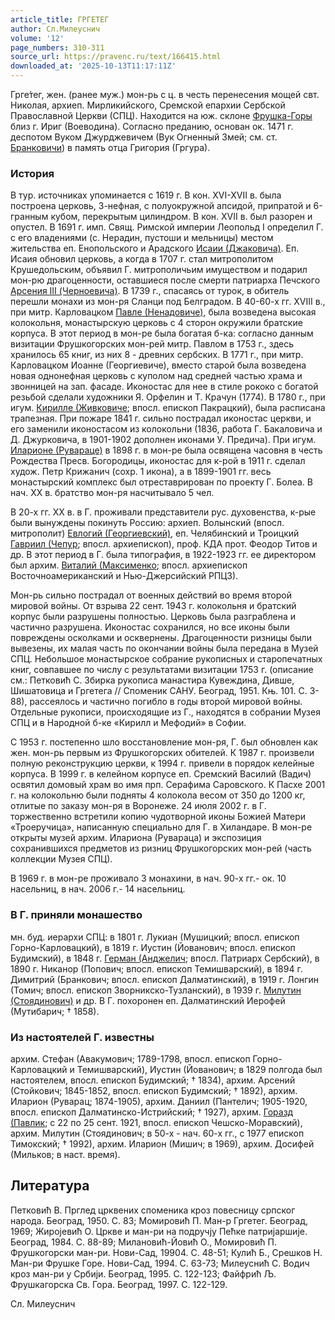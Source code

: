 ```yaml
---
article_title: ГРГЕТЕГ
author: Сл.Милеуснич
volume: '12'
page_numbers: 310-311
source_url: https://pravenc.ru/text/166415.html
downloaded_at: '2025-10-13T11:17:11Z'
---
```


Грге́тег, жен. (ранее муж.) мон-рь с ц. в честь перенесения мощей свт. Николая, архиеп. Мирликийского, Сремской епархии Сербской Православной Церкви (СПЦ). Находится на юж. склоне [Фрушка-Горы](https://pravenc.ru/text/Фрушка-Горы.html) близ г. Ириг (Воеводина). Согласно преданию, основан ок. 1471 г. деспотом Вуком Джурджевичем (Вук Огненный Змей; см. ст. [Бранковичи](https://pravenc.ru/text/Бранковичи.html)) в память отца Григория (Гргура).

### История

В тур. источниках упоминается с 1619 г. В кон. XVI-XVII в. была построена церковь, 3-нефная, с полуокружной апсидой, припратой и 6-гранным кубом, перекрытым цилиндром. В кон. XVII в. был разорен и опустел. В 1691 г. имп. Свящ. Римской империи Леопольд I определил Г. с его владениями (с. Нерадин, пустоши и мельницы) местом жительства еп. Енопольского и Арадского [Исаии (Джаковича)](<https://pravenc.ru/text/Исаии (Джаковича).html>). Еп. Исаия обновил церковь, а когда в 1707 г. стал митрополитом Крушедольским, объявил Г. митрополичьим имуществом и подарил мон-рю драгоценности, оставшиеся после смерти патриарха Печского [Арсения III (Черноевича)](<https://pravenc.ru/text/Арсения III (Черноевича).html>). В 1739 г., спасаясь от турок, в обитель перешли монахи из мон-ря Сланци под Белградом. В 40-60-х гг. XVIII в., при митр. Карловацком [Павле (Ненадовиче)](<https://pravenc.ru/text/Павле (Ненадовиче).html>), была возведена высокая колокольня, монастырскую церковь с 4 сторон окружили братские корпуса. В этот период в мон-ре была богатая б-ка: согласно данным визитации Фрушкогорских мон-рей митр. Павлом в 1753 г., здесь хранилось 65 книг, из них 8 - древних сербских. В 1771 г., при митр. Карловацком Иоанне (Георгиевиче), вместо старой была возведена новая однонефная церковь с куполом над средней частью храма и звонницей на зап. фасаде. Иконостас для нее в стиле рококо с богатой резьбой сделали художники Я. Орфелин и Т. Крачун (1774). В 1780 г., при игум. [Кирилле (Живковиче](<https://pravenc.ru/text/Кирилле (Живковиче.html>); впосл. епископ Пакрацкий), была расписана трапезная. При пожаре 1841 г. сильно пострадал иконостас церкви, и его заменили иконостасом из колокольни (1836, работа Г. Бакаловича и Д. Джурковича, в 1901-1902 дополнен иконами У. Предича). При игум. [Иларионе (Рувараце)](<https://pravenc.ru/text/Иларионе (Рувараце).html>) в 1898 г. в мон-ре была освящена часовня в честь Рождества Пресв. Богородицы, иконостас для к-рой в 1911 г. сделал худож. Петр Крижанич (сохр. 1 икона), а в 1899-1901 гг. весь монастырский комплекс был отреставрирован по проекту Г. Болеа. В нач. XX в. братство мон-ря насчитывало 5 чел.

В 20-х гг. ХХ в. в Г. проживали представители рус. духовенства, к-рые были вынуждены покинуть Россию: архиеп. Волынский (впосл. митрополит) [Евлогий (Георгиевский)](<https://pravenc.ru/text/Евлогий (Георгиевский).html>), еп. Челябинский и Троицкий [Гавриил (Чепур](<https://pravenc.ru/text/Гавриил (Чепур.html>); впосл. архиепископ), проф. КДА прот. Феодор Титов и др. В этот период в Г. была типография, в 1922-1923 гг. ее директором был архим. [Виталий (Максименко](<https://pravenc.ru/text/Виталий (Максименко.html>); впосл. архиепископ Восточноамериканский и Нью-Джерсийский РПЦЗ).

Мон-рь сильно пострадал от военных действий во время второй мировой войны. От взрыва 22 сент. 1943 г. колокольня и братский корпус были разрушены полностью. Церковь была разграблена и частично разрушена. Иконостас сохранился, но все иконы были повреждены осколками и осквернены. Драгоценности ризницы были вывезены, их малая часть по окончании войны была передана в Музей СПЦ. Небольшое монастырское собрание рукописных и старопечатных книг, совпавшее по числу с результатами визитации 1753 г. (описание см.: Петковић С. Збирка рукописа манастира Кувеждина, Дивше, Шишатовица и Гргетега // Споменик САНУ. Београд, 1951. Књ. 101. С. 3-88), рассеялось и частично погибло в годы второй мировой войны. Отдельные рукописи, происходящие из Г., находятся в собрании Музея СПЦ и в Народной б-ке «Кирилл и Мефодий» в Софии.

С 1953 г. постепенно шло восстановление мон-ря, Г. был обновлен как жен. мон-рь первым из Фрушкогорских обителей. К 1987 г. произвели полную реконструкцию церкви, к 1994 г. привели в порядок келейные корпуса. В 1999 г. в келейном корпусе еп. Сремский Василий (Вадич) освятил домовый храм во имя прп. Серафима Саровского. К Пасхе 2001 г. на колокольню были подняты 4 колокола весом от 350 до 1200 кг, отлитые по заказу мон-ря в Воронеже. 24 июля 2002 г. в Г. торжественно встретили копию чудотворной иконы Божией Матери «Троеручица», написанную специально для Г. в Хиландаре. В мон-ре открыты музей архим. Илариона (Рувараца) и экспозиция сохранившихся предметов из ризниц Фрушкогорских мон-рей (часть коллекции Музея СПЦ).

В 1969 г. в мон-ре проживало 3 монахини, в нач. 90-х гг.- ок. 10 насельниц, в нач. 2006 г.- 14 насельниц.

### В Г. приняли монашество

мн. буд. иерархи СПЦ: в 1801 г. Лукиан (Мушицкий; впосл. епископ Горно-Карловацкий), в 1819 г. Иустин (Йованович; впосл. епископ Будимский), в 1848 г. [Герман (Анджелич](<https://pravenc.ru/text/Герман (Анджелич.html>); впосл. Патриарх Сербский), в 1890 г. Никанор (Попович; впосл. епископ Темишварский), в 1894 г. Димитрий (Бранкович; впосл. епископ Далматинский), в 1919 г. Лонгин (Томич; впосл. епископ Зворникско-Тузланский), в 1939 г. [Милутин (Стоядинович)](<https://pravenc.ru/text/Милутин (Стоядинович).html>) и др. В Г. похоронен еп. Далматинский Иерофей (Мутибарич; † 1858).

### Из настоятелей Г. известны

архим. Стефан (Авакумович; 1789-1798, впосл. епископ Горно-Карловацкий и Темишварский), Иустин (Йованович; в 1829 полгода был настоятелем, впосл. епископ Будимский; † 1834), архим. Арсений (Стойкович; 1845-1852, впосл. епископ Будимский; † 1892), архим. Иларион (Руварац; 1874-1905), архим. Даниил (Пантелич; 1905-1920, впосл. епископ Далматинско-Истрийский; † 1927), архим. [Горазд (Павлик](<https://pravenc.ru/text/Горазд (Павлик.html>); с 22 по 25 сент. 1921, впосл. епископ Чешско-Моравский), архим. Милутин (Стоядинович; в 50-х - нач. 60-х гг., с 1977 епископ Тимокский; † 1992), архим. Иларион (Мишич; в 1969), архим. Досифей (Мильков; в наст. время).

## Литература

Петковић В. Прглед црквених споменика кроз повесницу српског народа. Београд, 1950. С. 83; Момировић П. Ман-р Гргетег. Београд, 1969; Жироjевић О. Цркве и ман-ри на подручjу Пећке патриjаршиjе. Београд, 1984. С. 88-89; Милановић-Йовић О., Момировић П. Фрушкогорски ман-ри. Нови-Сад, 19904. С. 48-51; Кулић Б., Срешков Н. Ман-ри Фрушке Горе. Нови-Сад, 1994. С. 63-73; Милеуснић С. Водич кроз ман-ри у Србиjи. Београд, 1995. С. 122-123; Файфрић Љ. Фрушкагорска Св. Гора. Београд, 1997. С. 122-129.

Сл.  Милеуснич
